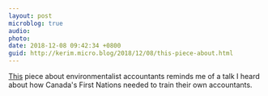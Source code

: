 ```yaml
---
layout: post
microblog: true
audio: 
photo: 
date: 2018-12-08 09:42:34 +0800
guid: http://kerim.micro.blog/2018/12/08/this-piece-about.html
---
```

[This](https://www.ft.com/content/affc108e-d20c-11e8-9a3c-5d5eac8f1ab4) piece about environmentalist accountants reminds me of a talk I heard about how Canada's First Nations needed to train their own accountants.
